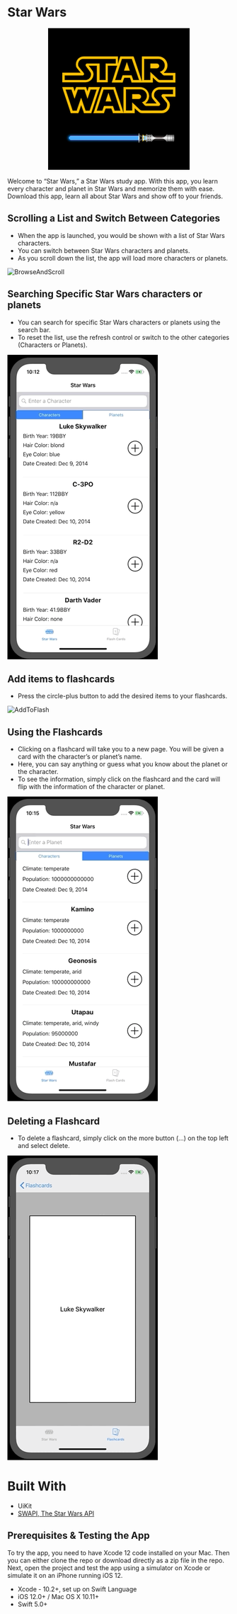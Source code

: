 # Star Wars
<p align="center">
  <img src= "https://github.com/JianTing-Li/Healthfirst_Star_Wars/blob/master/Images_Gifs/StarWarsSmallest.png" />
</p>

Welcome to “Star Wars,” a Star Wars study app. With this app, you learn every character and planet in Star Wars and memorize them with ease. Download this app, learn all about Star Wars and show off to your friends.

## Scrolling a List and Switch Between Categories
* When the app is launched, you would be shown with a list of Star Wars characters.
* You can switch between Star Wars characters and planets.
* As you scroll down the list, the app will load more characters or planets.

![BrowseAndScroll](https://github.com/JianTing-Li/Healthfirst_Star_Wars/blob/master/Images_Gifs/SwitchAndScroll.gif)

## Searching Specific Star Wars characters or planets
* You can search for specific Star Wars characters or planets using the search bar.
* To reset the list, use the refresh control or switch to the other categories (Characters or Planets).

![SearchBarDemo](https://github.com/JianTing-Li/Healthfirst_Star_Wars/blob/master/Images_Gifs/Searching.gif)

## Add items to flashcards
* Press the circle-plus button to add the desired items to your flashcards.

![AddToFlash](https://github.com/JianTing-Li/Healthfirst_Star_Wars/blob/master/Images_Gifs/AddToFlash.gif)

## Using the Flashcards
* Clicking on a flashcard will take you to a new page. You will be given a card with the character’s or planet’s name. 
* Here, you can say anything or guess what you know about the planet or the character. 
* To see the information, simply click on the flashcard and the card will flip with the information of the character or planet.

![UsingFlashcard](https://github.com/JianTing-Li/Healthfirst_Star_Wars/blob/master/Images_Gifs/NavigatingFlashcards.gif)

## Deleting a Flashcard
* To delete a flashcard, simply click on the more button (...) on the top left and select delete.

![DeleteFlashCard](https://github.com/JianTing-Li/Healthfirst_Star_Wars/blob/master/Images_Gifs/DeletingFlashcard.gif)

# Built With
* UiKit
* [SWAPI, The Star Wars API](https://swapi.co/)

## Prerequisites & Testing the App
To try the app, you need to have Xcode 12 code installed on your Mac. Then you can either clone the repo or download directly as a zip file in the repo. Next, open the project and test the app using a simulator on Xcode or simulate it on an iPhone running iOS 12.

* Xcode - 10.2+, set up on Swift Language
* iOS 12.0+ / Mac OS X 10.11+ 
* Swift 5.0+
